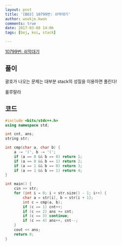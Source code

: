 ```yaml
---
layout: post
title: '[BOJ] 10799번: 쇠막대기'
author: wookje.kwon
comments: true
date: 2017-03-08 14:06
tags: [boj, koi, stack]

---
```


[10799번: 쇠막대기](https://www.acmicpc.net/problem/10799)

## 풀이

괄호가 나오는 문제는 대부분 stack의 성질을 이용하면 풀린다!  

룰루랄라  

## 코드

```cpp
#include <bits/stdc++.h>
using namespace std;

int cnt, ans;
string str;

int cmp(char a, char b) {
	a -= '(', b -= '(';
	if (a == 0 && b == 0) return 1;
	if (a == 0 && b == 1) return 2;
	if (a == 1 && b == 0) return 3;
	if (a == 1 && b == 1) return 4;
}

int main() {
	cin >> str;
	for (int i = 0; i < str.size() - 1; i++) {
		char a = str[i], b = str[i + 1];
		int c = cmp(a, b);
		if (c == 1) cnt++;
		if (c == 2) ans += cnt;
		if (c == 3) continue;
		if (c == 4) ans++, cnt--;
	}
	cout << ans;
	return 0;
}
```